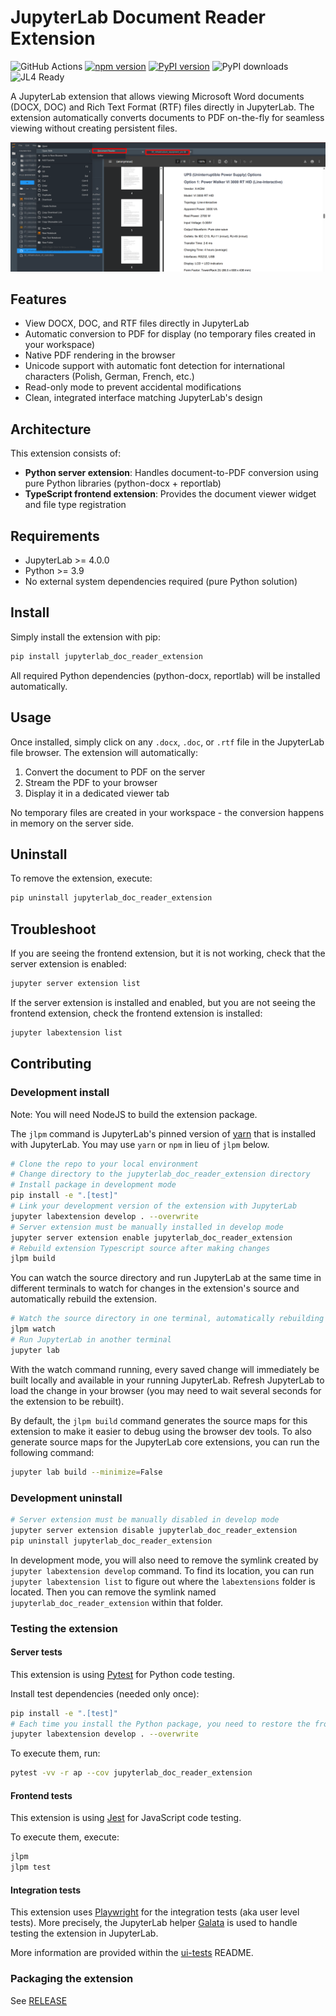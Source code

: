 # JupyterLab Document Reader Extension

![GitHub Actions](https://github.com/stellarshenson/jupyterlab_doc_reader_extension/actions/workflows/build.yml/badge.svg)
[![npm version](https://badge.fury.io/js/jupyterlab_doc_reader_extension.svg)](https://www.npmjs.com/package/jupyterlab_doc_reader_extension)
[![PyPI version](https://badge.fury.io/py/jupyterlab-doc-reader-extension.svg)](https://pypi.org/project/jupyterlab-doc-reader-extension/)
![PyPI downloads](https://img.shields.io/pypi/dm/jupyterlab-doc-reader-extension?label=PyPI%20downloads)
![JL4 Ready](https://img.shields.io/badge/Jupyterlab%204-ready-blue)

A JupyterLab extension that allows viewing Microsoft Word documents (DOCX, DOC) and Rich Text Format (RTF) files directly in JupyterLab. The extension automatically converts documents to PDF on-the-fly for seamless viewing without creating persistent files.


![](./.resources/screenshot_1.png)

## Features

- View DOCX, DOC, and RTF files directly in JupyterLab
- Automatic conversion to PDF for display (no temporary files created in your workspace)
- Native PDF rendering in the browser
- Unicode support with automatic font detection for international characters (Polish, German, French, etc.)
- Read-only mode to prevent accidental modifications
- Clean, integrated interface matching JupyterLab's design

## Architecture

This extension consists of:
- **Python server extension**: Handles document-to-PDF conversion using pure Python libraries (python-docx + reportlab)
- **TypeScript frontend extension**: Provides the document viewer widget and file type registration

## Requirements

- JupyterLab >= 4.0.0
- Python >= 3.9
- No external system dependencies required (pure Python solution)

## Install

Simply install the extension with pip:

```bash
pip install jupyterlab_doc_reader_extension
```

All required Python dependencies (python-docx, reportlab) will be installed automatically.

## Usage

Once installed, simply click on any `.docx`, `.doc`, or `.rtf` file in the JupyterLab file browser. The extension will automatically:
1. Convert the document to PDF on the server
2. Stream the PDF to your browser
3. Display it in a dedicated viewer tab

No temporary files are created in your workspace - the conversion happens in memory on the server side.

## Uninstall

To remove the extension, execute:

```bash
pip uninstall jupyterlab_doc_reader_extension
```

## Troubleshoot

If you are seeing the frontend extension, but it is not working, check
that the server extension is enabled:

```bash
jupyter server extension list
```

If the server extension is installed and enabled, but you are not seeing
the frontend extension, check the frontend extension is installed:

```bash
jupyter labextension list
```

## Contributing

### Development install

Note: You will need NodeJS to build the extension package.

The `jlpm` command is JupyterLab's pinned version of
[yarn](https://yarnpkg.com/) that is installed with JupyterLab. You may use
`yarn` or `npm` in lieu of `jlpm` below.

```bash
# Clone the repo to your local environment
# Change directory to the jupyterlab_doc_reader_extension directory
# Install package in development mode
pip install -e ".[test]"
# Link your development version of the extension with JupyterLab
jupyter labextension develop . --overwrite
# Server extension must be manually installed in develop mode
jupyter server extension enable jupyterlab_doc_reader_extension
# Rebuild extension Typescript source after making changes
jlpm build
```

You can watch the source directory and run JupyterLab at the same time in different terminals to watch for changes in the extension's source and automatically rebuild the extension.

```bash
# Watch the source directory in one terminal, automatically rebuilding when needed
jlpm watch
# Run JupyterLab in another terminal
jupyter lab
```

With the watch command running, every saved change will immediately be built locally and available in your running JupyterLab. Refresh JupyterLab to load the change in your browser (you may need to wait several seconds for the extension to be rebuilt).

By default, the `jlpm build` command generates the source maps for this extension to make it easier to debug using the browser dev tools. To also generate source maps for the JupyterLab core extensions, you can run the following command:

```bash
jupyter lab build --minimize=False
```

### Development uninstall

```bash
# Server extension must be manually disabled in develop mode
jupyter server extension disable jupyterlab_doc_reader_extension
pip uninstall jupyterlab_doc_reader_extension
```

In development mode, you will also need to remove the symlink created by `jupyter labextension develop`
command. To find its location, you can run `jupyter labextension list` to figure out where the `labextensions`
folder is located. Then you can remove the symlink named `jupyterlab_doc_reader_extension` within that folder.

### Testing the extension

#### Server tests

This extension is using [Pytest](https://docs.pytest.org/) for Python code testing.

Install test dependencies (needed only once):

```sh
pip install -e ".[test]"
# Each time you install the Python package, you need to restore the front-end extension link
jupyter labextension develop . --overwrite
```

To execute them, run:

```sh
pytest -vv -r ap --cov jupyterlab_doc_reader_extension
```

#### Frontend tests

This extension is using [Jest](https://jestjs.io/) for JavaScript code testing.

To execute them, execute:

```sh
jlpm
jlpm test
```

#### Integration tests

This extension uses [Playwright](https://playwright.dev/docs/intro) for the integration tests (aka user level tests).
More precisely, the JupyterLab helper [Galata](https://github.com/jupyterlab/jupyterlab/tree/master/galata) is used to handle testing the extension in JupyterLab.

More information are provided within the [ui-tests](./ui-tests/README.md) README.

### Packaging the extension

See [RELEASE](RELEASE.md)
